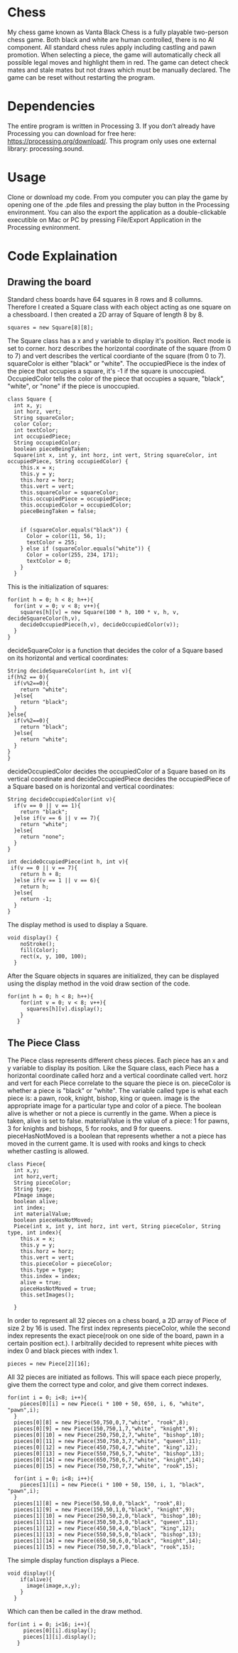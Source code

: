 # Chess
My chess game known as Vanta Black Chess is a fully playable two-person chess game. Both black and white are human controlled, there is no AI component. All standard chess rules apply including castling and pawn promotion. When selecting a piece, the game will automatically check all possible legal moves and highlight them in red. The game can detect check mates and stale mates but not draws which must be manually declared. The game can be reset without restarting the program. 

# Dependencies
The entire program is written in Processing 3. If you don’t already have Processing you can download for free here: https://processing.org/download/. This program only uses one external library: processing.sound.

# Usage
Clone or download my code. From you computer you can play the game by opening one of the .pde files and pressing the play button in the Processing environment. You can also the export the application as a double-clickable executible on Mac or PC by pressing File/Export Application in the Processing evnironment.

# Code Explaination

## Drawing the board
Standard chess boards have 64 squares in 8 rows and 8 collumns. Therefore I created a Square class with each object acting as one square on a chessboard. I then created a 2D array of Square of length 8 by 8. 
```processing
squares = new Square[8][8];
```
The Square class has a x and y variable to display it's position. Rect mode is set to corner. horz describes the horizontal coordinate of the square (from 0 to 7) and vert describes the vertical coordiante of the square (from 0 to 7). squareColor is either "black" or "white". The occupiedPiece is the index of the piece that occupies a square, it's -1 if the square is unoccupied. OccupiedColor tells the color of the piece that occupies a square, "black", "white", or "none" if the piece is unoccupied.

```processing
class Square {
  int x, y;
  int horz, vert;
  String squareColor;
  color Color;
  int textColor;
  int occupiedPiece;
  String occupiedColor;
  boolean pieceBeingTaken;
  Square(int x, int y, int horz, int vert, String squareColor, int occupiedPiece, String occupiedColor) {
    this.x = x;
    this.y = y;
    this.horz = horz;
    this.vert = vert;
    this.squareColor = squareColor;
    this.occupiedPiece = occupiedPiece;
    this.occupiedColor = occupiedColor;
    pieceBeingTaken = false;
  

    if (squareColor.equals("black")) {
      Color = color(11, 56, 1);
      textColor = 255;
    } else if (squareColor.equals("white")) {
      Color = color(255, 234, 171);
      textColor = 0;
    }
  }
  ```
  This is the initialization of squares:
  ```processing
  for(int h = 0; h < 8; h++){
    for(int v = 0; v < 8; v++){
      squares[h][v] = new Square(100 * h, 100 * v, h, v, decideSquareColor(h,v),
      decideOccupiedPiece(h,v), decideOccupiedColor(v));
    }
  }
  ```
  decideSquareColor is a function that decides the color of a Square based on its horizontal and vertical coordinates:
  ```processing
  String decideSquareColor(int h, int v){
  if(h%2 == 0){
    if(v%2==0){
      return "white";
    }else{
      return "black";
    }
  }else{
    if(v%2==0){
      return "black";
    }else{
      return "white";
    }
  }
}
 ```
decideOccupiedColor decides the occupiedColor of a Square based on its vertical coordinate and decideOccupiedPiece decides the occupiedPiece of a Square based on is horizontal and vertical coordinates:
```processing
String decideOccupiedColor(int v){
  if(v == 0 || v == 1){
    return "black";
  }else if(v == 6 || v == 7){
    return "white";
  }else{
    return "none";
  }
}

int decideOccupiedPiece(int h, int v){
 if(v == 0 || v == 7){
    return h + 8;
  }else if(v == 1 || v == 6){
    return h;
  }else{
    return -1;
  }
}
```
The display method is used to display a Square. 
```processing
void display() {
    noStroke();
    fill(Color);
    rect(x, y, 100, 100); 
  }
```
After the Square objects in squares are initialized, they can be displayed using the display method in the void draw section of the code. 
```processing
for(int h = 0; h < 8; h++){
    for(int v = 0; v < 8; v++){
      squares[h][v].display();
    }
   }
```
## The Piece Class
The Piece class represents different chess pieces. Each piece has an x and y variable to display its position. Like the Square class, each Piece has a horizontal coordinate called horz and a vertical coordinate called vert. horz and vert for each Piece correlate to the square the piece is on. pieceColor is whether a piece is "black" or "white". The variable called type is what each piece is: a pawn, rook, knight, bishop, king or queen. image is the appropriate image for a particular type and color of a piece. The boolean alive is whether or not a piece is currently in the game. When a piece is taken, alive is set to false. materialValue is the value of a piece: 1 for pawns, 3 for knights and bishops, 5 for rooks, and 9 for queens. pieceHasNotMoved is a boolean that represents whether a not a piece has moved in the current game. It is used with rooks and kings to check whether castling is allowed. 
```processing
class Piece{
  int x,y;
  int horz,vert;
  String pieceColor;
  String type;
  PImage image;
  boolean alive;
  int index;
  int materialValue;
  boolean pieceHasNotMoved;
  Piece(int x, int y, int horz, int vert, String pieceColor, String type, int index){
    this.x = x;
    this.y = y;
    this.horz = horz;
    this.vert = vert;
    this.pieceColor = pieceColor;
    this.type = type;
    this.index = index;
    alive = true;
    pieceHasNotMoved = true;
    this.setImages();
    
  }
```
In order to represent all 32 pieces on a chess board, a 2D array of Piece of size 2 by 16 is used. The first index represents pieceColor, while the second index represents the exact piece(rook on one side of the board, pawn in a certain position ect.). I arbitralily decided to represent white pieces with index 0 and black pieces with index 1. 
```processing
pieces = new Piece[2][16];
```
All 32 pieces are initiated as follows. This will space each piece properly, give them the correct type and color, and give them correct indexes. 
```processing
for(int i = 0; i<8; i++){
    pieces[0][i] = new Piece(i * 100 + 50, 650, i, 6, "white", "pawn",i);
  }
  pieces[0][8] = new Piece(50,750,0,7,"white", "rook",8);
  pieces[0][9] = new Piece(150,750,1,7,"white", "knight",9);
  pieces[0][10] = new Piece(250,750,2,7,"white", "bishop",10);
  pieces[0][11] = new Piece(350,750,3,7,"white", "queen",11);
  pieces[0][12] = new Piece(450,750,4,7,"white", "king",12);
  pieces[0][13] = new Piece(550,750,5,7,"white", "bishop",13);
  pieces[0][14] = new Piece(650,750,6,7,"white", "knight",14);
  pieces[0][15] = new Piece(750,750,7,7,"white", "rook",15);
  
  for(int i = 0; i<8; i++){
    pieces[1][i] = new Piece(i * 100 + 50, 150, i, 1, "black", "pawn",i);
  }
  pieces[1][8] = new Piece(50,50,0,0,"black", "rook",8);
  pieces[1][9] = new Piece(150,50,1,0,"black", "knight",9);
  pieces[1][10] = new Piece(250,50,2,0,"black", "bishop",10);
  pieces[1][11] = new Piece(350,50,3,0,"black", "queen",11);
  pieces[1][12] = new Piece(450,50,4,0,"black", "king",12);
  pieces[1][13] = new Piece(550,50,5,0,"black", "bishop",13);
  pieces[1][14] = new Piece(650,50,6,0,"black", "knight",14);
  pieces[1][15] = new Piece(750,50,7,0,"black", "rook",15);
```
The simple display function displays a Piece. 
```processing
void display(){
    if(alive){
      image(image,x,y);
    }
  }
```
Which can then be called in the draw method. 
```processing
for(int i = 0; i<16; i++){
     pieces[0][i].display();
     pieces[1][i].display();
   }
```
